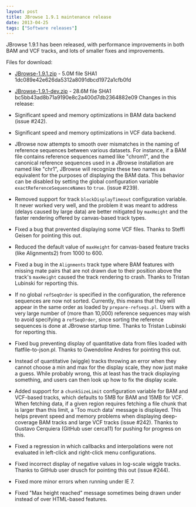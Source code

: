 ```yaml
---
layout: post
title: JBrowse 1.9.1 maintenance release
date: 2013-04-25
tags: ["Software releases"]
---
```


JBrowse 1.9.1 has been released, with performance improvements in both BAM and
VCF tracks, and lots of smaller fixes and improvements.

Files for download:

- [JBrowse-1.9.1.zip](/wordpress/wp-content/plugins/download-monitor/download.php?id=45 "download JBrowse-1.9.1.zip") -
  5.0M file SHA1 1dc089e42e626da5312a8091dbcd1972a1cfb0fd
- [JBrowse-1.9.1-dev.zip](http://jbrowse.org/wordpress/wp-content/plugins/download-monitor/download.php?id=46 "download JBrowse-1.9.1-dev.zip") -
  28.6M file SHA1 bc5bb43ad8b71a9190e8c2a400d7db2364882e09 Changes in this
  release:

- Significant speed and memory optimizations in BAM data backend (issue #242).
- Significant speed and memory optimizations in VCF data backend.
- JBrowse now attempts to smooth over mismatches in the naming of reference
  sequences between various datasets. For instance, if a BAM file contains
  reference sequences named like "chrom1", and the canonical reference sequences
  used in a JBrowse installation are named like "chr1", JBrowse will recognize
  these two names as equivalent for the purposes of displaying the BAM data.
  This behavior can be disabled by setting the global configuration variable
  `exactReferenceSequenceNames` to `true`. (issue #239).
- Removed support for track `blockDisplayTimeout` configuration variable. It
  never worked very well, and the problem it was meant to address (delays caused
  by large data) are better mitigated by `maxHeight` and the faster rendering
  offered by canvas-based track types.
- Fixed a bug that prevented displaying some VCF files. Thanks to Steffi Geisen
  for pointing this out.
- Reduced the default value of `maxHeight` for canvas-based feature tracks (like
  Alignments2) from 1000 to 600.
- Fixed a bug in the `Alignments` track type where BAM features with missing
  mate pairs that are not drawn due to their position above the track's
  `maxHeight` caused the track rendering to crash. Thanks to Tristan Lubinski
  for reporting this.
- If no global `refSeqOrder` is specified in the configuration, the reference
  sequences are now not sorted. Currently, this means that they will appear in
  the same order as loaded by `prepare-refseqs.pl`. Users with a very large
  number of (more than 10,000) reference sequences may wish to avoid specifying
  a `refSeqOrder`, since sorting the reference sequences is done at JBrowse
  startup time. Thanks to Tristan Lubinski for reporting this.
- Fixed bug preventing display of quantitative data from files loaded with
  flatfile-to-json.pl. Thanks to Gwendoline Andres for pointing this out.
- Instead of quantitative (wiggle) tracks throwing an error when they cannot
  choose a min and max for the display scale, they now just make a guess. While
  probably wrong, this at least has the track displaying something, and users
  can then look up how to fix the display scale.
- Added support for a `chunkSizeLimit` configuration variable for BAM and
  VCF-based tracks, which defaults to 5MB for BAM and 15MB for VCF. When
  fetching data, if a given region requires fetching a file chunk that is larger
  than this limit, a 'Too much data' message is displayed. This helps prevent
  speed and memory problems when displaying deep-coverage BAM tracks and large
  VCF tracks (issue #242). Thanks to Gustavo Cerquiera (GitHub user cerca11) for
  pushing for progress on this.
- Fixed a regression in which callbacks and interpolations were not evaluated in
  left-click and right-click menu configurations.
- Fixed incorrect display of negative values in log-scale wiggle tracks. Thanks
  to GitHub user drusch for pointing this out (issue #244).
- Fixed more minor errors when running under IE 7.
- Fixed "Max height reached" message sometimes being drawn under instead of over
  HTML-based features.
